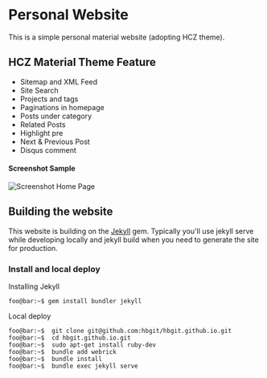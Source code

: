 # Personal Website

This is a simple personal material website (adopting HCZ theme).

## HCZ Material Theme Feature

* Sitemap and XML Feed
* Site Search 
* Projects and tags
* Paginations in homepage
* Posts under category
* Related Posts
* Highlight pre
* Next & Previous Post
* Disqus comment

#### Screenshot Sample

![Screenshot Home Page](https://raw.githubusercontent.com/ashutosh2k12/jekyllthemes/master/thumbnails/hcz-material.png  "Screenshot Home Page")

## Building the website

This website is building on the [Jekyll](https://jekyllrb.com/docs/usage/) gem. Typically you'll use jekyll serve while developing locally and jekyll build when you need to generate the site for production.

### Install and local deploy

Installing Jekyll

```console
foo@bar:~$ gem install bundler jekyll
```

Local deploy

```console
foo@bar:~$  git clone git@github.com:hbgit/hbgit.github.io.git
foo@bar:~$  cd hbgit.github.io.git
foo@bar:~$  sudo apt-get install ruby-dev
foo@bar:~$  bundle add webrick
foo@bar:~$  bundle install
foo@bar:~$  bundle exec jekyll serve
```

